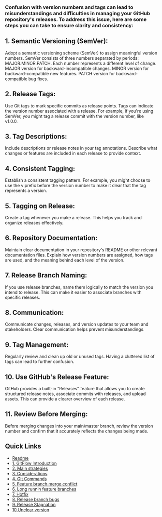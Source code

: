 ### Confusion with version numbers and tags can lead to misunderstandings and difficulties in managing your GitHub repository's releases. To address this issue, here are some steps you can take to ensure clarity and consistency:

## 1. Semantic Versioning (SemVer):

Adopt a semantic versioning scheme (SemVer) to assign meaningful version numbers. SemVer consists of three numbers separated by periods: MAJOR.MINOR.PATCH. Each number represents a different level of change.
MAJOR version for backward-incompatible changes.
MINOR version for backward-compatible new features.
PATCH version for backward-compatible bug fixes.

## 2. Release Tags:

Use Git tags to mark specific commits as release points. Tags can indicate the version number associated with a release. For example, if you're using SemVer, you might tag a release commit with the version number, like v1.0.0.

## 3. Tag Descriptions:

Include descriptions or release notes in your tag annotations. Describe what changes or features are included in each release to provide context.

## 4. Consistent Tagging:

Establish a consistent tagging pattern. For example, you might choose to use the v prefix before the version number to make it clear that the tag represents a version.

## 5. Tagging on Release:

Create a tag whenever you make a release. This helps you track and organize releases effectively.

## 6. Repository Documentation:

Maintain clear documentation in your repository's README or other relevant documentation files. Explain how version numbers are assigned, how tags are used, and the meaning behind each level of the version.

## 7. Release Branch Naming:

If you use release branches, name them logically to match the version you intend to release. This can make it easier to associate branches with specific releases.

## 8. Communication:

Communicate changes, releases, and version updates to your team and stakeholders. Clear communication helps prevent misunderstandings.

## 9. Tag Management:

Regularly review and clean up old or unused tags. Having a cluttered list of tags can lead to further confusion.

## 10. Use GitHub's Release Feature:

GitHub provides a built-in "Releases" feature that allows you to create structured release notes, associate commits with releases, and upload assets. This can provide a clearer overview of each release.

## 11. Review Before Merging:

Before merging changes into your main/master branch, review the version number and confirm that it accurately reflects the changes being made.



## Quick Links

- [Readme](README.md)
- [1. GitFlow Introduction](1.GitFlowIntroduction.md)
- [2. Main strategies](2.Mainstrategies.md)
- [3. Considerations](3.Considerations.md)
- [4. Git Commands](4.GitCommands.md)
- [5. Feature branch merge conflict](5.featureBranchMergeConflict.md)
- [6. Long runnin feature branches](6.longrunninFeatureBranches.md)
- [7. Hotfix](7.mergingHotFixintoDevelo.md)
- [8. Release branch bugs](8.releaseBranchBugs.md)
- [9. Release Stagnation](9.releaseStagnation.md)
- [10.Unclear version](10.unclearVersioning.md)